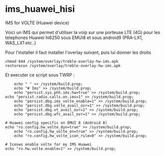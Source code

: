 # ims_huawei_hisi
 IMS for VOLTE (Huawei device)

Voici un IMS qui permet d'utiliser la voip sur une porteuse LTE (4G) pour les telephones Huawei hi6250 sous EMUI8 et sous android9 (PRA-LX1, WAS_LX1 etc..)

Pour l'installer il faut installer l'overlay suivant, puis lui donner les droits

	chmod 644 /system/overlay/treble-overlay-hw-ims.apk
	restorecon /system/overlay/treble-overlay-hw-ims.apk

Et executer ce script sous TWRP :

    	echo " " >> /system/build.prop;
    	echo "# Ims" >> /system/build.prop;
    	echo "persist.sys.phh.ims.hw=true" >> /system/build.prop;
	echo "persist.radio.calls.on.ims=1" >> /system/build.prop;
    	echo "persist.dbg.ims_volte_enable=1" >> /system/build.prop;
    	echo "persist.dbg.volte_avail_ovr=1" >> /system/build.prop;
    	echo "persist.dbg.vt_avail_ovr=1" >> /system/build.prop;
    	echo "persist.dbg.wfc_avail_ovr=1" >> /system/build.prop;
	
	# Huawei config specific on EMUI 8 (Android 8)
	echo "ro.config.hw_volte_dyn=true" >> /system/build.prop;
    	echo "ro.config.hw_volte_on=true" >> /system/build.prop;
    	echo "ro.config.hw_volte_icon_rule=0" >> /system/build.prop;	
	
	# Iceows enable volte for my IMS Huawei
	echo "ro.hw.volte.enable=1" >> /system/build.prop;
